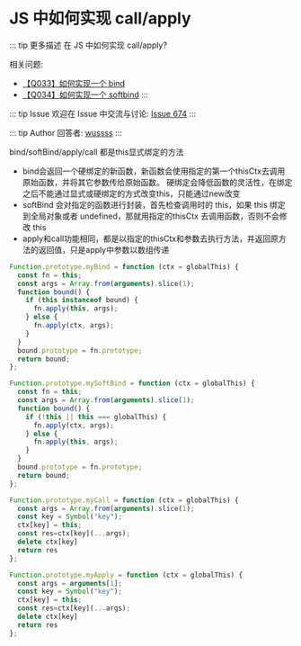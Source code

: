 # JS 中如何实现 call/apply

::: tip 更多描述 
 在 JS 中如何实现 call/apply?

相关问题:

+ [【Q033】如何实现一个 bind](https://github.com/shfshanyue/Daily-Question/issues/32)
+ [【Q034】如何实现一个 softbind](https://github.com/shfshanyue/Daily-Question/issues/33) 
::: 

::: tip Issue 
 欢迎在 Issue 中交流与讨论: [Issue 674](https://github.com/shfshanyue/Daily-Question/issues/674) 
:::

::: tip Author 
回答者: [wussss](https://github.com/wussss) 
:::

bind/softBind/apply/call 都是this显式绑定的方法

- bind会返回一个硬绑定的新函数，新函数会使用指定的第一个thisCtx去调用原始函数，并将其它参数传给原始函数。 硬绑定会降低函数的灵活性，在绑定之后不能通过显式或硬绑定的方式改变this，只能通过new改变
- softBind 会对指定的函数进行封装，首先检查调用时的 this，如果 this 绑定到全局对象或者 undefined，那就用指定的thisCtx 去调用函数，否则不会修改 this  
- apply和call功能相同，都是以指定的thisCtx和参数去执行方法，并返回原方法的返回值，只是apply中参数以数组传递
```javascript
Function.prototype.myBind = function (ctx = globalThis) {
  const fn = this;
  const args = Array.from(arguments).slice(1);
  function bound() {
    if (this instanceof bound) {
      fn.apply(this, args);
    } else {
      fn.apply(ctx, args);
    }
  }
  bound.prototype = fn.prototype;
  return bound;
};
```

```javascript
Function.prototype.mySoftBind = function (ctx = globalThis) {
  const fn = this;
  const args = Array.from(arguments).slice(1);
  function bound() {
    if (!this || this === globalThis) {
      fn.apply(ctx, args);
    } else {
      fn.apply(this, args);
    }
  }
  bound.prototype = fn.prototype;
  return bound;
};
```

```javascript
Function.prototype.myCall = function (ctx = globalThis) {
  const args = Array.from(arguments).slice(1);
  const key = Symbol("key");
  ctx[key] = this;
  const res=ctx[key](...args);
  delete ctx[key]
  return res
};
```
```javascript
Function.prototype.myApply = function (ctx = globalThis) {
  const args = arguments[1];
  const key = Symbol("key");
  ctx[key] = this;
  const res=ctx[key](...args);
  delete ctx[key]
  return res
};
```